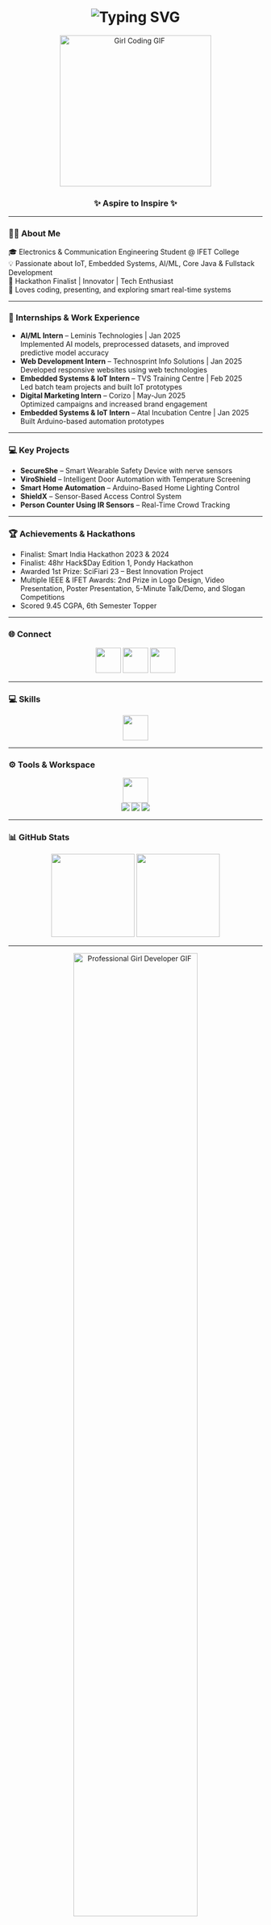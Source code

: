 <!-- 🌟 Animated Header -->
<h1 align="center">
  <img src="https://readme-typing-svg.herokuapp.com?font=Poppins&size=32&pause=500&color=00C7B7&center=true&vCenter=true&width=800&lines=Hi+there+👋;I'm+Jeyhasri+D+✨;ECE+Student+|+Innovator+|+Developer;Building+Smart+Solutions+with+Code+⚙️" alt="Typing SVG" />
</h1>

<p align="center">
  <img src="https://media.giphy.com/media/fsyH3zY6DFXMi/giphy.gif" width="300" alt="Girl Coding GIF"/>
</p>

<h3 align="center">✨ Aspire to Inspire ✨</h3>

---

### 👩‍💻 About Me
🎓 Electronics & Communication Engineering Student @ IFET College  
💡 Passionate about IoT, Embedded Systems, AI/ML, Core Java & Fullstack Development  
🚀 Hackathon Finalist | Innovator | Tech Enthusiast  
💬 Loves coding, presenting, and exploring smart real-time systems  

---

### 💼 Internships & Work Experience
- **AI/ML Intern** – Leminis Technologies | Jan 2025  
  Implemented AI models, preprocessed datasets, and improved predictive model accuracy  
- **Web Development Intern** – Technosprint Info Solutions | Jan 2025  
  Developed responsive websites using web technologies  
- **Embedded Systems & IoT Intern** – TVS Training Centre | Feb 2025  
  Led batch team projects and built IoT prototypes  
- **Digital Marketing Intern** – Corizo | May-Jun 2025  
  Optimized campaigns and increased brand engagement  
- **Embedded Systems & IoT Intern** – Atal Incubation Centre | Jan 2025  
  Built Arduino-based automation prototypes  

---

### 💻 Key Projects
- **SecureShe** – Smart Wearable Safety Device with nerve sensors  
- **ViroShield** – Intelligent Door Automation with Temperature Screening  
- **Smart Home Automation** – Arduino-Based Home Lighting Control  
- **ShieldX** – Sensor-Based Access Control System  
- **Person Counter Using IR Sensors** – Real-Time Crowd Tracking  

---

### 🏆 Achievements & Hackathons
- Finalist: Smart India Hackathon 2023 & 2024  
- Finalist: 48hr Hack$Day Edition 1, Pondy Hackathon  
- Awarded 1st Prize: SciFiari 23 – Best Innovation Project  
- Multiple IEEE & IFET Awards: 2nd Prize in Logo Design, Video Presentation, Poster Presentation, 5-Minute Talk/Demo, and Slogan Competitions  
- Scored 9.45 CGPA, 6th Semester Topper  

---

### 🌐 Connect
<p align="center">
  <a href="https://github.com/JeyhasriJD"><img src="https://img.icons8.com/fluency/96/github.png" width="50"/></a>
  <a href="https://www.linkedin.com/in/jeyhasri-d-04b3a225a/"><img src="https://img.icons8.com/fluency/96/linkedin.png" width="50"/></a>
  <a href="mailto:jeyhasridhakshnaamoorthy2003@gmail.com"><img src="https://img.icons8.com/fluency/96/gmail.png" width="50"/></a>
</p>

---

### 💻 Skills
<p align="center">
  <img src="https://skillicons.dev/icons?i=c,cpp,java,python,html,css,js,arduino,raspberrypi,firebase,tensorflow" height="50"/>
</p>

---

### ⚙️ Tools & Workspace
<p align="center">
  <img src="https://skillicons.dev/icons?i=vscode,eclipse,pycharm,git,figma,ps" height="50"/>
  <br/>
  <img src="https://img.shields.io/badge/Windows-11_Pro-0078D6?style=for-the-badge&logo=windows&logoColor=white"/>
  <img src="https://img.shields.io/badge/ESP32-Open_Source-FF6F00?style=for-the-badge&logo=espressif&logoColor=white"/>
  <img src="https://img.shields.io/badge/Arduino-Uno-00979D?style=for-the-badge&logo=arduino&logoColor=white"/>
</p>

---

### 📊 GitHub Stats
<p align="center">
  <img src="https://github-readme-stats.vercel.app/api?username=JeyhasriJD&show_icons=true&theme=react&hide_border=true&count_private=true" height="165"/>
  <img src="https://github-readme-streak-stats.herokuapp.com/?user=JeyhasriJD&theme=react&hide_border=true" height="165"/>
</p>

---

<p align="center">
  <img src="https://media.giphy.com/media/3o6ZsXRbV4hA07sZk8/giphy.gif" width="70%" alt="Professional Girl Developer GIF"/>
</p>

<h3 align="center">✨ “Aspire to Inspire” ✨</h3>
